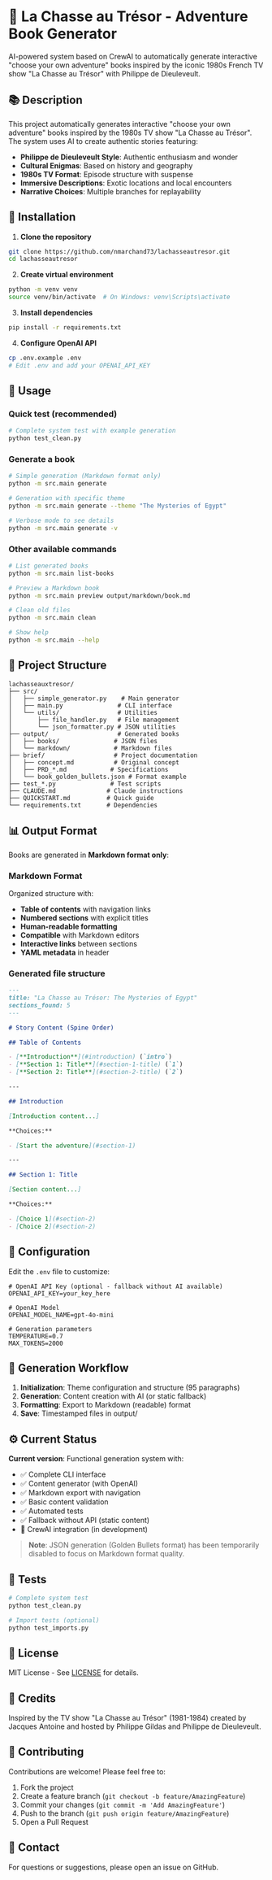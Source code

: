 # 🚁 La Chasse au Trésor - Adventure Book Generator

AI-powered system based on CrewAI to automatically generate interactive "choose your own adventure" books inspired by the iconic 1980s French TV show "La Chasse au Trésor" with Philippe de Dieuleveult.

## 📚 Description

This project automatically generates interactive "choose your own adventure" books inspired by the 1980s TV show "La Chasse au Trésor". The system uses AI to create authentic stories featuring:

- **Philippe de Dieuleveult Style**: Authentic enthusiasm and wonder
- **Cultural Enigmas**: Based on history and geography
- **1980s TV Format**: Episode structure with suspense
- **Immersive Descriptions**: Exotic locations and local encounters
- **Narrative Choices**: Multiple branches for replayability

## 🚀 Installation

1. **Clone the repository**
```bash
git clone https://github.com/nmarchand73/lachasseautresor.git
cd lachasseautresor
```

2. **Create virtual environment**
```bash
python -m venv venv
source venv/bin/activate  # On Windows: venv\Scripts\activate
```

3. **Install dependencies**
```bash
pip install -r requirements.txt
```

4. **Configure OpenAI API**
```bash
cp .env.example .env
# Edit .env and add your OPENAI_API_KEY
```

## 📖 Usage

### Quick test (recommended)

```bash
# Complete system test with example generation
python test_clean.py
```

### Generate a book

```bash
# Simple generation (Markdown format only)
python -m src.main generate

# Generation with specific theme
python -m src.main generate --theme "The Mysteries of Egypt"

# Verbose mode to see details
python -m src.main generate -v
```

### Other available commands

```bash
# List generated books
python -m src.main list-books

# Preview a Markdown book
python -m src.main preview output/markdown/book.md

# Clean old files
python -m src.main clean

# Show help
python -m src.main --help
```

## 📁 Project Structure

```
lachasseauxtresor/
├── src/
│   ├── simple_generator.py    # Main generator
│   ├── main.py               # CLI interface
│   └── utils/                # Utilities
│       ├── file_handler.py   # File management
│       └── json_formatter.py # JSON utilities
├── output/                   # Generated books
│   ├── books/               # JSON files
│   └── markdown/            # Markdown files
├── brief/                   # Project documentation
│   ├── concept.md           # Original concept
│   ├── PRD_*.md            # Specifications
│   └── book_golden_bullets.json # Format example
├── test_*.py               # Test scripts
├── CLAUDE.md              # Claude instructions
├── QUICKSTART.md          # Quick guide
└── requirements.txt       # Dependencies
```

## 📊 Output Format

Books are generated in **Markdown format only**:

### Markdown Format
Organized structure with:
- **Table of contents** with navigation links
- **Numbered sections** with explicit titles
- **Human-readable formatting**
- **Compatible** with Markdown editors
- **Interactive links** between sections
- **YAML metadata** in header

### Generated file structure

```markdown
---
title: "La Chasse au Trésor: The Mysteries of Egypt"
sections_found: 5
---

# Story Content (Spine Order)

## Table of Contents

- [**Introduction**](#introduction) (`intro`)
- [**Section 1: Title**](#section-1-title) (`1`)
- [**Section 2: Title**](#section-2-title) (`2`)

---

## Introduction

[Introduction content...]

**Choices:**

- [Start the adventure](#section-1)

---

## Section 1: Title

[Section content...]

**Choices:**

- [Choice 1](#section-2)
- [Choice 2](#section-2)
```

## 🔧 Configuration

Edit the `.env` file to customize:

```env
# OpenAI API Key (optional - fallback without AI available)
OPENAI_API_KEY=your_key_here

# OpenAI Model
OPENAI_MODEL_NAME=gpt-4o-mini

# Generation parameters
TEMPERATURE=0.7
MAX_TOKENS=2000
```

## 🎯 Generation Workflow

1. **Initialization**: Theme configuration and structure (95 paragraphs)
2. **Generation**: Content creation with AI (or static fallback)
3. **Formatting**: Export to Markdown (readable) format
4. **Save**: Timestamped files in output/

## ⚙️ Current Status

**Current version**: Functional generation system with:
- ✅ Complete CLI interface
- ✅ Content generator (with OpenAI)
- ✅ Markdown export with navigation
- ✅ Basic content validation
- ✅ Automated tests
- ✅ Fallback without API (static content)
- 🚧 CrewAI integration (in development)

> **Note**: JSON generation (Golden Bullets format) has been temporarily disabled to focus on Markdown format quality.

## 🧪 Tests

```bash
# Complete system test
python test_clean.py

# Import tests (optional)
python test_imports.py
```

## 📝 License

MIT License - See [LICENSE](LICENSE) for details.

## 🙏 Credits

Inspired by the TV show "La Chasse au Trésor" (1981-1984) created by Jacques Antoine and hosted by Philippe Gildas and Philippe de Dieuleveult.

## 🤝 Contributing

Contributions are welcome! Please feel free to:
1. Fork the project
2. Create a feature branch (`git checkout -b feature/AmazingFeature`)
3. Commit your changes (`git commit -m 'Add AmazingFeature'`)
4. Push to the branch (`git push origin feature/AmazingFeature`)
5. Open a Pull Request

## 📧 Contact

For questions or suggestions, please open an issue on GitHub.
